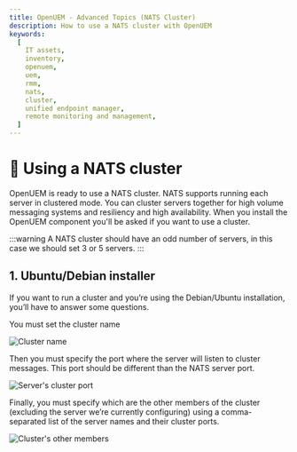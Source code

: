 ```yaml
---
title: OpenUEM - Advanced Topics (NATS Cluster)
description: How to use a NATS cluster with OpenUEM
keywords:
  [
    IT assets,
    inventory,
    openuem,
    uem,
    rmm,
    nats,
    cluster,
    unified endpoint manager,
    remote monitoring and management,
  ]
---
```


# 🏢 Using a NATS cluster

OpenUEM is ready to use a NATS cluster. NATS supports running each server in clustered mode. You can cluster servers together for high volume messaging systems and resiliency and high availability. When you install the OpenUEM component you'll be asked if you want to use a cluster.

:::warning
A NATS cluster should have an odd number of servers, in this case we should set 3 or 5 servers.
:::

## 1. Ubuntu/Debian installer

If you want to run a cluster and you’re using the Debian/Ubuntu installation, you’ll have to answer some questions.

You must set the cluster name

![Cluster name](/img/linux/cluster_name.png)

Then you must specify the port where the server will listen to cluster messages. This port should be different than the NATS server port.

![Server's cluster port](/img/linux/cluster_port.png)

Finally, you must specify which are the other members of the cluster (excluding the server we’re currently configuring) using a comma-separated list of the server names and their cluster ports.

![Cluster's other members](/img/linux/cluster_members.png)
